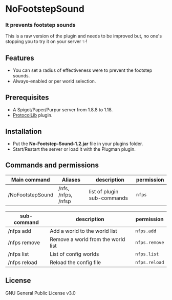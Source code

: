 # NoFootstepSound
### It prevents footstep sounds

This is a raw version of the plugin and needs to be improved but,
no one's stopping you to try it on your server ✨!

## Features

- You can set a radius of effectiveness were to prevent the footstep sounds.
- Always-enabled or per world selection.

## Prerequisites

- A Spigot/Paper/Purpur server from 1.8.8 to 1.18.
- [ProtocolLib](https://www.spigotmc.org/resources/protocollib.1997/) plugin.

## Installation

- Put the **No-Footstep-Sound-1.2.jar** file in your plugins folder.
- Start/Restart the server or load it with the Plugman plugin.

## Commands and permissions

| Main command | Aliases | description | permission |
| ------ | ------ | ------ | ------ |
| /NoFootstepSound <arg> | /nfs, /nfps, /nfsp | list of plugin sub-commands | ``nfps`` |

| sub-command | description | permission |
| ------ | ------ | ------ |
| /nfps add <world-name> | Add a world to the world list | ``nfps.add`` |
| /nfps remove <world-name> | Remove a world from the world list | ``nfps.remove`` |
| /nfps list | List of config worlds | ``nfps.list`` |
| /nfps reload | Reload the config file | ``nfps.reload`` |

## License
GNU General Public License v3.0
